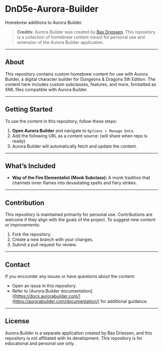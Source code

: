 # DnD5e-Aurora-Builder

Homebrew additions to Aurora Builder.

> **Credits:** Aurora Builder was created by [Bas Driessen](https://aurorabuilder.com/). This repository is a collection of homebrew content meant for personal use and extension of the Aurora Builder application.

---

## About

This repository contains custom homebrew content for use with Aurora Builder, a digital character builder for Dungeons & Dragons 5th Edition. The content here includes custom subclasses, features, and more, formatted as XML files compatible with Aurora Builder.

---

## Getting Started

To use the content in this repository, follow these steps:

1. **Open Aurora Builder** and navigate to `Options > Manage Data`.
2. Add the following URL as a content source: (will share when repo is ready)
3. Aurora Builder will automatically fetch and update the content.

---

## What’s Included

- **Way of the Fire Elementalist (Monk Subclass):** A monk tradition that channels inner flames into devastating spells and fiery strikes.

---

## Contribution

This repository is maintained primarily for personal use. Contributions are welcome if they align with the goals of the project. To suggest new content or improvements:

1. Fork the repository.
2. Create a new branch with your changes.
3. Submit a pull request for review.

---

## Contact

If you encounter any issues or have questions about the content:
- Open an issue in this repository.
- Refer to [Aurora Builder documentation]([https://docs.aurorabuilder.com/](https://aurorabuilder.com/documentation/) for additional guidance.

---

## License

Aurora Builder is a separate application created by Bas Driessen, and this repository is not affiliated with its development. This repository is for educational and personal use only.
